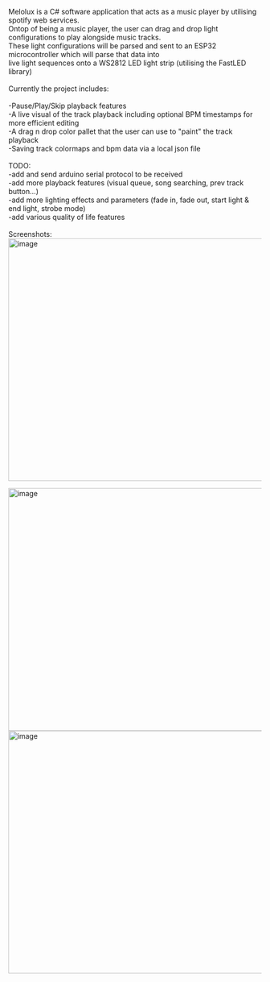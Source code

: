 Melolux is a C# software application that acts as a music player by utilising spotify web services.<br/>
Ontop of being a music player, the user can drag and drop light configurations to play alongside music tracks.<br/>
These light configurations will be parsed and sent to an ESP32 microcontroller which will parse that data into<br/>
  live light sequences onto a WS2812 LED light strip (utilising the FastLED library)<br/>
<br/>
Currently the project includes:<br/>
<br/>
-Pause/Play/Skip playback features<br/>
-A live visual of the track playback including optional BPM timestamps for more efficient editing<br/>
-A drag n drop color pallet that the user can use to "paint" the track playback<br/>
-Saving track colormaps and bpm data via a local json file<br/>
<br/>
TODO:<br/>
-add and send arduino serial protocol to be received<br/>
-add more playback features (visual queue, song searching, prev track button...)<br/>
-add more lighting effects and parameters (fade in, fade out, start light & end light, strobe mode)<br/>
-add various quality of life features<br/>
<br/>
Screenshots:<br/>
<img width="802" height="482" alt="image" src="https://github.com/user-attachments/assets/0da375f2-340d-4fa6-b40e-905e1f4ab324" />

<img width="802" height="482" alt="image" src="https://github.com/user-attachments/assets/84f3e303-4f0c-4e3d-914c-feffefa87585" />
<img width="802" height="482" alt="image" src="https://github.com/user-attachments/assets/1f4b1086-03e9-4852-928d-6597f7f203d6" />
